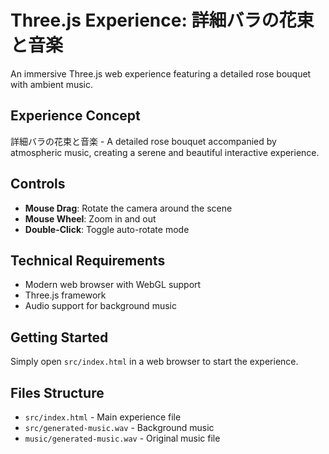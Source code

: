 # Three.js Experience: 詳細バラの花束と音楽

An immersive Three.js web experience featuring a detailed rose bouquet with ambient music.

## Experience Concept
詳細バラの花束と音楽 - A detailed rose bouquet accompanied by atmospheric music, creating a serene and beautiful interactive experience.

## Controls
- **Mouse Drag**: Rotate the camera around the scene
- **Mouse Wheel**: Zoom in and out
- **Double-Click**: Toggle auto-rotate mode

## Technical Requirements
- Modern web browser with WebGL support
- Three.js framework
- Audio support for background music

## Getting Started
Simply open `src/index.html` in a web browser to start the experience.

## Files Structure
- `src/index.html` - Main experience file
- `src/generated-music.wav` - Background music
- `music/generated-music.wav` - Original music file
